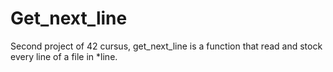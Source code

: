# Get_next_line

Second project of 42 cursus, get_next_line is a function that read and stock every line of a file in *line.
